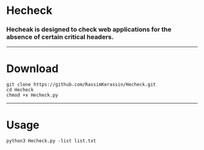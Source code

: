 # Hecheck
### Hecheak is designed to check web applications for the absence of certain critical headers.
---
# Download
```
git clone https://github.com/RassimKerassin/Hecheck.git
cd Hecheck
chmod +x Hecheck.py
```
---
# Usage
```
python3 Hecheck.py -list list.txt
```
